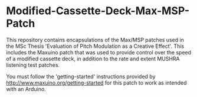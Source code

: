 # Modified-Cassette-Deck-Max-MSP-Patch

This repository contains encapsulations of the Max/MSP patches used in the MSc Thesis 'Evaluation of Pitch Modulation as a Creative Effect'. This includes the Maxuino patch that was used to provide control over the speed of a modified cassette deck, in addition to the rate and extent MUSHRA listening test patches. 

You must follow the 'getting-started' instructions provided by http://www.maxuino.org/getting-started for this patch to work as intended with an Arduino.
